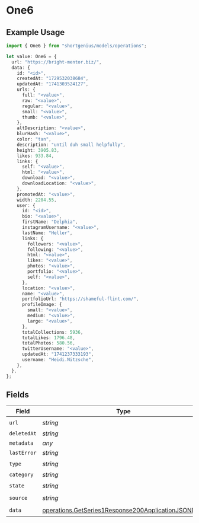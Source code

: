 # One6

## Example Usage

```typescript
import { One6 } from "shortgenius/models/operations";

let value: One6 = {
  url: "https://bright-mentor.biz/",
  data: {
    id: "<id>",
    createdAt: "1729532038684",
    updatedAt: "1741303524127",
    urls: {
      full: "<value>",
      raw: "<value>",
      regular: "<value>",
      small: "<value>",
      thumb: "<value>",
    },
    altDescription: "<value>",
    blurHash: "<value>",
    color: "tan",
    description: "until duh small helpfully",
    height: 3905.83,
    likes: 933.84,
    links: {
      self: "<value>",
      html: "<value>",
      download: "<value>",
      downloadLocation: "<value>",
    },
    promotedAt: "<value>",
    width: 2204.55,
    user: {
      id: "<id>",
      bio: "<value>",
      firstName: "Delphia",
      instagramUsername: "<value>",
      lastName: "Heller",
      links: {
        followers: "<value>",
        following: "<value>",
        html: "<value>",
        likes: "<value>",
        photos: "<value>",
        portfolio: "<value>",
        self: "<value>",
      },
      location: "<value>",
      name: "<value>",
      portfolioUrl: "https://shameful-flint.com/",
      profileImage: {
        small: "<value>",
        medium: "<value>",
        large: "<value>",
      },
      totalCollections: 5936,
      totalLikes: 1796.48,
      totalPhotos: 580.56,
      twitterUsername: "<value>",
      updatedAt: "1741237333193",
      username: "Heidi.Nitzsche",
    },
  },
};
```

## Fields

| Field                                                                                                                      | Type                                                                                                                       | Required                                                                                                                   | Description                                                                                                                |
| -------------------------------------------------------------------------------------------------------------------------- | -------------------------------------------------------------------------------------------------------------------------- | -------------------------------------------------------------------------------------------------------------------------- | -------------------------------------------------------------------------------------------------------------------------- |
| `url`                                                                                                                      | *string*                                                                                                                   | :heavy_check_mark:                                                                                                         | N/A                                                                                                                        |
| `deletedAt`                                                                                                                | *string*                                                                                                                   | :heavy_minus_sign:                                                                                                         | N/A                                                                                                                        |
| `metadata`                                                                                                                 | *any*                                                                                                                      | :heavy_minus_sign:                                                                                                         | N/A                                                                                                                        |
| `lastError`                                                                                                                | *string*                                                                                                                   | :heavy_minus_sign:                                                                                                         | N/A                                                                                                                        |
| `type`                                                                                                                     | *string*                                                                                                                   | :heavy_check_mark:                                                                                                         | N/A                                                                                                                        |
| `category`                                                                                                                 | *string*                                                                                                                   | :heavy_minus_sign:                                                                                                         | N/A                                                                                                                        |
| `state`                                                                                                                    | *string*                                                                                                                   | :heavy_check_mark:                                                                                                         | N/A                                                                                                                        |
| `source`                                                                                                                   | *string*                                                                                                                   | :heavy_check_mark:                                                                                                         | N/A                                                                                                                        |
| `data`                                                                                                                     | [operations.GetSeries1Response200ApplicationJSONData](../../models/operations/getseries1response200applicationjsondata.md) | :heavy_check_mark:                                                                                                         | N/A                                                                                                                        |